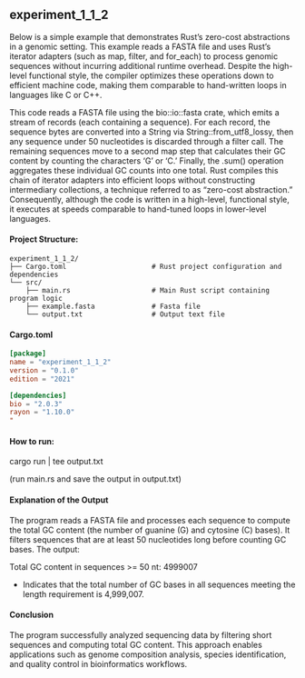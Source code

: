 
## experiment_1_1_2

Below is a simple example that demonstrates Rust’s zero-cost abstractions in a genomic setting. This example reads a FASTA file and uses Rust’s iterator adapters (such as map, filter, and for_each) to process genomic sequences without incurring additional runtime overhead. Despite the high-level functional style, the compiler optimizes these operations down to efficient machine code, making them comparable to hand-written loops in languages like C or C++.

This code reads a FASTA file using the bio::io::fasta crate, which emits a stream of records (each containing a sequence). For each record, the sequence bytes are converted into a String via String::from_utf8_lossy, then any sequence under 50 nucleotides is discarded through a filter call. The remaining sequences move to a second map step that calculates their GC content by counting the characters ‘G’ or ‘C.’ Finally, the .sum() operation aggregates these individual GC counts into one total. Rust compiles this chain of iterator adapters into efficient loops without constructing intermediary collections, a technique referred to as “zero-cost abstraction.” Consequently, although the code is written in a high-level, functional style, it executes at speeds comparable to hand-tuned loops in lower-level languages.

#### Project Structure:

```plaintext
experiment_1_1_2/
├── Cargo.toml                     # Rust project configuration and dependencies
└── src/
    ├── main.rs                    # Main Rust script containing program logic
    ├── example.fasta              # Fasta file
    └── output.txt                 # Output text file
 ```

#### Cargo.toml

```toml
[package]
name = "experiment_1_1_2"
version = "0.1.0"
edition = "2021"

[dependencies]
bio = "2.0.3"
rayon = "1.10.0"
"
```

#### How to run:

cargo run | tee output.txt

(run main.rs and save the output in output.txt)
  

#### Explanation of the Output

The program reads a FASTA file and processes each sequence to compute the total GC content (the number of guanine (G) and cytosine (C) bases). It filters sequences that are at least 50 nucleotides long before counting GC bases. The output:


Total GC content in sequences >= 50 nt: 4999007

* Indicates that the total number of GC bases in all sequences meeting the length requirement is 4,999,007.

#### Conclusion
The program successfully analyzed sequencing data by filtering short sequences and computing total GC content. This approach enables applications such as genome composition analysis, species identification, and quality control in bioinformatics workflows.









